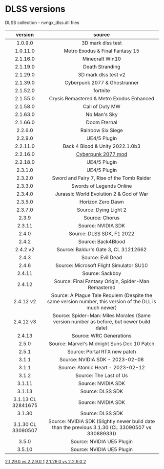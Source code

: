 # DLSS versions
 DLSS collection - nvngx_dlss.dll files

| version            | source  |
| :-------:          | :------------: |
| 1.0.9.0            | 3D mark dlss test |
| 1.0.11.0           | Metro Exodus & Final Fantasy 15 |
| 2.1.16.0           | Minecraft Win10 |
| 2.1.19.0           | Death Stranding |
| 2.1.29.0           | 3D mark dlss test v2 |
| 2.1.39.0           | Cyberpunk 2077 & Ghostrunner |
| 2.1.52.0           | fortnite |
| 2.1.55.0           | Crysis Remastered & Metro Exodus Enhanced |
| 2.1.58.0           | Call of Duty MW |
| 2.1.63.0           | No Man's Sky |
| 2.1.66.0           | Doom Eternal |
| 2.2.6.0            | Rainbow Six Siege |
| 2.2.9.0            | UE4/5 Plugin |
| 2.2.11.0           | Back 4 Blood & Unity 2022.1.0b3|
| 2.2.16.0           | [Cyberpunk 2077 mod](https://web.archive.org/web/20210821020030/https://www.nexusmods.com/cyberpunk2077/mods/3037) |
| 2.2.18.0           | UE4/5 Plugin |
| 2.3.1.0            | UE4/5 Plugin |
| 2.3.2.0            | Sword and Fairy 7, Rise of the Tomb Raider |
| 2.3.3.0            | Swords of Legends Online |
| 2.3.4.0            | Jurassic World Evolution 2 & God of War |
| 2.3.5.0            | Horizon Zero Dawn |
| 2.3.7.0            | Source: Dying Light 2 |
| 2.3.9              | Source: Chorus |
| 2.3.11             | Source: NVIDIA SDK |
| 2.4.0              | Source: DLSS SDK, F1 2022 |
| 2.4.2              | Source: Back4Blood |
| 2.4.2 v2           | Source: Baldur's Gate 3, CL 31212662 |
| 2.4.3              | Source: Evil Dead |
| 2.4.6              | Source: Microsoft Flight Simulator SU10 |
| 2.4.11             | Source: Sackboy |
| 2.4.12             | Source: Final Fantasy Origin, Spider-Man Remastered |
| 2.4.12 v2          | Source: A Plague Tale Requiem (Despite the same version number, this version of the DLL is much newer) |
| 2.4.12 v3          | Source: Spider-Man: Miles Morales (Same version number as before, but newer build date) |
| 2.4.13             | Source: WRC Generations |
| 2.5.0              | Source: Marvel's Midnight Suns Dec 10 Patch |
| 2.5.1              | Source: Portal RTX new patch |
| 3.1.1              | Source: NVIDIA SDK - 2023-02-08 |
| 3.1.1              | Source: Atomic Heart - 2023-02-12 |
| 3.1.2              | Source: The Last of Us |
| 3.1.11             | Source: NVIDIA SDK |
| 3.1.13             | Source: DLSS SDK |
| 3.1.13 CL 32841675 | Source: NVIDIA SDK |
| 3.1.30             | Source: DLSS SDK |
| 3.1.30 CL 33090507 | Source: NVIDIA SDK (Slightly newer build date than the previous 3.1.30 (CL 33090507 vs 33088933)) |
| 3.5.0              | Source: NVIDIA UE5 Plugin |
| 3.5.10             | Source: NVIDIA UE5 Plugin |

[2.1.29.0 vs 2.2.9.0 1](https://imgsli.com/NTk2NjE)
[2.1.29.0 vs 2.2.9.0 2](https://imgsli.com/NTk2NjI)
